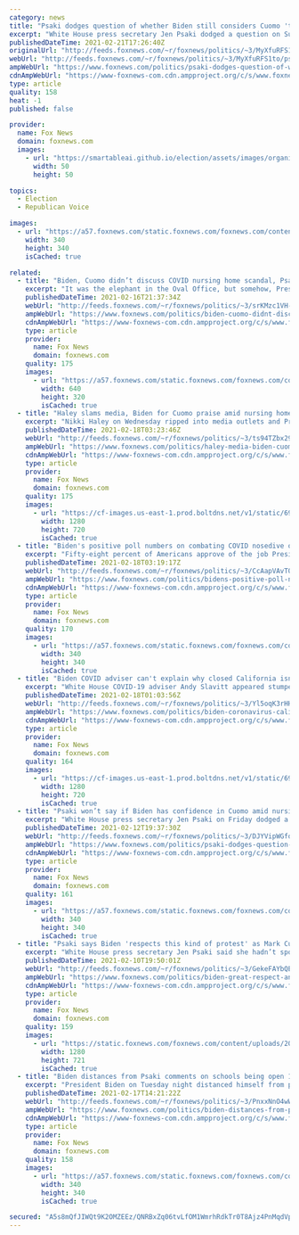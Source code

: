 ```yaml
---
category: news
title: "Psaki dodges question of whether Biden still considers Cuomo 'the gold standard' for COVID-19 leadership"
excerpt: "White House press secretary Jen Psaki dodged a question on Sunday regarding whether President Biden still considers New York Gov. Andrew Cuomo “the gold standard” for leadership during the coronavirus pandemic."
publishedDateTime: 2021-02-21T17:26:40Z
originalUrl: "http://feeds.foxnews.com/~r/foxnews/politics/~3/MyXfuRFS1to/psaki-dodges-question-of-whether-biden-still-considers-cuomo-the-gold-standard-for-covid-19-leadership"
webUrl: "http://feeds.foxnews.com/~r/foxnews/politics/~3/MyXfuRFS1to/psaki-dodges-question-of-whether-biden-still-considers-cuomo-the-gold-standard-for-covid-19-leadership"
ampWebUrl: "https://www.foxnews.com/politics/psaki-dodges-question-of-whether-biden-still-considers-cuomo-the-gold-standard-for-covid-19-leadership.amp"
cdnAmpWebUrl: "https://www-foxnews-com.cdn.ampproject.org/c/s/www.foxnews.com/politics/psaki-dodges-question-of-whether-biden-still-considers-cuomo-the-gold-standard-for-covid-19-leadership.amp"
type: article
quality: 158
heat: -1
published: false

provider:
  name: Fox News
  domain: foxnews.com
  images:
    - url: "https://smartableai.github.io/election/assets/images/organizations/foxnews.com-50x50.jpg"
      width: 50
      height: 50

topics:
  - Election
  - Republican Voice

images:
  - url: "https://a57.foxnews.com/static.foxnews.com/foxnews.com/content/uploads/2020/10/340/340/Talia-Kaplan.jpg?ve=1&tl=1"
    width: 340
    height: 340
    isCached: true

related:
  - title: "Biden, Cuomo didn’t discuss COVID nursing home scandal, Psaki says"
    excerpt: "It was the elephant in the Oval Office, but somehow, President Biden and Gov. Andrew Cuomo didn’t discuss his COVID-19 nursing home scandal when they met last week."
    publishedDateTime: 2021-02-16T21:37:34Z
    webUrl: "http://feeds.foxnews.com/~r/foxnews/politics/~3/srKMzc1VH-Y/biden-cuomo-didnt-discuss-covid-nursing-home-scandal-psaki-says"
    ampWebUrl: "https://www.foxnews.com/politics/biden-cuomo-didnt-discuss-covid-nursing-home-scandal-psaki-says.amp"
    cdnAmpWebUrl: "https://www-foxnews-com.cdn.ampproject.org/c/s/www.foxnews.com/politics/biden-cuomo-didnt-discuss-covid-nursing-home-scandal-psaki-says.amp"
    type: article
    provider:
      name: Fox News
      domain: foxnews.com
    quality: 175
    images:
      - url: "https://a57.foxnews.com/static.foxnews.com/foxnews.com/content/uploads/2021/02/640/320/Oval2.jpg?ve=1&tl=1"
        width: 640
        height: 320
        isCached: true
  - title: "Haley slams media, Biden for Cuomo praise amid nursing home scandal"
    excerpt: "Nikki Haley on Wednesday ripped into media outlets and President Biden for praising New York Gov. Andrew Cuomo’s handling of the pandemic response -- as the Democratic governor faces renewed scrutiny of his nursing home policies."
    publishedDateTime: 2021-02-18T03:23:46Z
    webUrl: "http://feeds.foxnews.com/~r/foxnews/politics/~3/ts94TZbx29E/haley-media-biden-cuomo-praise"
    ampWebUrl: "https://www.foxnews.com/politics/haley-media-biden-cuomo-praise.amp"
    cdnAmpWebUrl: "https://www-foxnews-com.cdn.ampproject.org/c/s/www.foxnews.com/politics/haley-media-biden-cuomo-praise.amp"
    type: article
    provider:
      name: Fox News
      domain: foxnews.com
    quality: 175
    images:
      - url: "https://cf-images.us-east-1.prod.boltdns.net/v1/static/694940094001/4f8e7427-4d69-4533-a736-d7151e217b10/5054fe18-4741-4167-8a75-983f033a5534/1280x720/match/image.jpg"
        width: 1280
        height: 720
        isCached: true
  - title: "Biden's positive poll numbers on combating COVID nosedive over school reopenings"
    excerpt: "Fifty-eight percent of Americans approve of the job President Biden’s doing handling the federal government’s response to the coronavirus pandemic. But the same survey from Quinnipiac University also shows that when it comes to the president’s handling of the reopening of schools amid the COVID crisis,"
    publishedDateTime: 2021-02-18T03:19:17Z
    webUrl: "http://feeds.foxnews.com/~r/foxnews/politics/~3/CcAapVAvT0k/bidens-positive-poll-numbers-on-combating-covid-nosedive-on-school-reopenings"
    ampWebUrl: "https://www.foxnews.com/politics/bidens-positive-poll-numbers-on-combating-covid-nosedive-on-school-reopenings.amp"
    cdnAmpWebUrl: "https://www-foxnews-com.cdn.ampproject.org/c/s/www.foxnews.com/politics/bidens-positive-poll-numbers-on-combating-covid-nosedive-on-school-reopenings.amp"
    type: article
    provider:
      name: Fox News
      domain: foxnews.com
    quality: 170
    images:
      - url: "https://a57.foxnews.com/static.foxnews.com/foxnews.com/content/uploads/2019/03/340/340/PaulSteinhauser.jpg?ve=1&tl=1"
        width: 340
        height: 340
        isCached: true
  - title: "Biden COVID adviser can't explain why closed California isn't doing better than open Florida"
    excerpt: "White House COVID-19 adviser Andy Slavitt appeared stumped Wednesday when asked on MSNBC to explain California and Florida’s similar COVID-19 trends, despite having wildly different responses to the pandemic."
    publishedDateTime: 2021-02-18T01:03:56Z
    webUrl: "http://feeds.foxnews.com/~r/foxnews/politics/~3/Yl5oqK3rHHE/biden-coronavirus-california-floridas-similar-covid-numbers-beyond-explanation"
    ampWebUrl: "https://www.foxnews.com/politics/biden-coronavirus-california-floridas-similar-covid-numbers-beyond-explanation.amp"
    cdnAmpWebUrl: "https://www-foxnews-com.cdn.ampproject.org/c/s/www.foxnews.com/politics/biden-coronavirus-california-floridas-similar-covid-numbers-beyond-explanation.amp"
    type: article
    provider:
      name: Fox News
      domain: foxnews.com
    quality: 164
    images:
      - url: "https://cf-images.us-east-1.prod.boltdns.net/v1/static/694940094001/92e33c48-a88b-4023-8a75-9948aa3420a8/e2ac6695-f16c-45b7-93aa-f7b786b163e9/1280x720/match/image.jpg"
        width: 1280
        height: 720
        isCached: true
  - title: "Psaki won’t say if Biden has confidence in Cuomo amid nursing home controversy, despite past praise"
    excerpt: "White House press secretary Jen Psaki on Friday dodged a question about whether President Trump has confidence in New York Gov. Andrew Cuomo amid the controversy surrounding underreported COVID-19 nursing home deaths in the state."
    publishedDateTime: 2021-02-12T19:37:30Z
    webUrl: "http://feeds.foxnews.com/~r/foxnews/politics/~3/DJYVipWGfqw/psaki-dodges-question-on-cuomo-performance-amid-nursing-home-controversy"
    ampWebUrl: "https://www.foxnews.com/politics/psaki-dodges-question-on-cuomo-performance-amid-nursing-home-controversy.amp"
    cdnAmpWebUrl: "https://www-foxnews-com.cdn.ampproject.org/c/s/www.foxnews.com/politics/psaki-dodges-question-on-cuomo-performance-amid-nursing-home-controversy.amp"
    type: article
    provider:
      name: Fox News
      domain: foxnews.com
    quality: 161
    images:
      - url: "https://a57.foxnews.com/static.foxnews.com/foxnews.com/content/uploads/2020/10/340/340/brooke-singman-headshot.jpg?ve=1&tl=1"
        width: 340
        height: 340
        isCached: true
  - title: "Psaki says Biden 'respects this kind of protest' as Mark Cuban stops playing anthem at Mavericks games"
    excerpt: "White House press secretary Jen Psaki said she hadn’t spoken to President Biden about Mark Cuban’s decision to stop playing the national anthem before Mavericks’ games, but believes he respects this kind of peaceful protest at sporting events.  "
    publishedDateTime: 2021-02-10T19:50:01Z
    webUrl: "http://feeds.foxnews.com/~r/foxnews/politics/~3/GekeFAYbQE4/biden-great-respect-anthem-respects-peaceful-protest-psaki-says-mavericks"
    ampWebUrl: "https://www.foxnews.com/politics/biden-great-respect-anthem-respects-peaceful-protest-psaki-says-mavericks.amp"
    cdnAmpWebUrl: "https://www-foxnews-com.cdn.ampproject.org/c/s/www.foxnews.com/politics/biden-great-respect-anthem-respects-peaceful-protest-psaki-says-mavericks.amp"
    type: article
    provider:
      name: Fox News
      domain: foxnews.com
    quality: 159
    images:
      - url: "https://static.foxnews.com/foxnews.com/content/uploads/2021/02/Psaki2.jpg"
        width: 1280
        height: 721
        isCached: true
  - title: "Biden distances from Psaki comments on schools being open 1 day a week: ‘A mistake in the communication’"
    excerpt: "President Biden on Tuesday night distanced himself from previous comments by White House press secretary Jen Psaki that the administration's goal for its first 100 days was to have more than 50% of schools open at least one day per week."
    publishedDateTime: 2021-02-17T14:21:22Z
    webUrl: "http://feeds.foxnews.com/~r/foxnews/politics/~3/PnxxNnO4wWg/biden-distances-from-psaki-comments-on-schools-being-open-one-day-a-week-a-mistake-in-the-communication"
    ampWebUrl: "https://www.foxnews.com/politics/biden-distances-from-psaki-comments-on-schools-being-open-one-day-a-week-a-mistake-in-the-communication.amp"
    cdnAmpWebUrl: "https://www-foxnews-com.cdn.ampproject.org/c/s/www.foxnews.com/politics/biden-distances-from-psaki-comments-on-schools-being-open-one-day-a-week-a-mistake-in-the-communication.amp"
    type: article
    provider:
      name: Fox News
      domain: foxnews.com
    quality: 158
    images:
      - url: "https://a57.foxnews.com/static.foxnews.com/foxnews.com/content/uploads/2020/01/340/340/Screen-Shot-2020-01-15-at-11.36.03-AM.png?ve=1&tl=1"
        width: 340
        height: 340
        isCached: true

secured: "A5s8mQfJIWQt9K2OMZEEz/QNRBxZq06tvLfOM1WmrhRdkTr0T8Ajz4PnMqdVpvtHNFoEr8IkcXMhQUJhxkYAkPhuOtptFideEpIKrElvbR97yoiMNyOchkhYYRwRTE3a0CiCdrD4twDW+TwD8XMubI9yrkFTxJS3L3hb5lkjZr7nwQ2wrMq7qGMUHHPt+WBz1eMGhTZmyFbXww/0gXW19zTrW7+lg+cMWJsF1ZXPqhEfPWTlZOk0rxF/gLco8d/Gemz9KbBFcyKaFg4QVTD0uSr1TQQWtjhsjz9nFrwxKAhNdP6aPBktG29FL+GW+ld2LtI0Wco3gNrcbtZ+EmmDbDxe3dbFHzINg7IUJFn3FUQ=;UN3cQlBKj1R0SG45L1ONEQ=="
---
```


